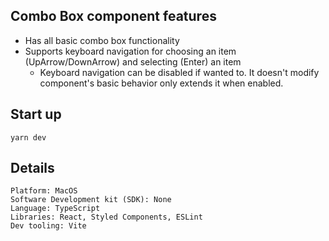 ## Combo Box component features

- Has all basic combo box functionality
- Supports keyboard navigation for choosing an item (UpArrow/DownArrow) and selecting (Enter) an item
  - Keyboard navigation can be disabled if wanted to. It doesn't modify component's basic behavior only extends it when enabled.

## Start up

```
yarn dev
```

## Details

```
Platform: MacOS
Software Development kit (SDK): None
Language: TypeScript
Libraries: React, Styled Components, ESLint
Dev tooling: Vite
```

